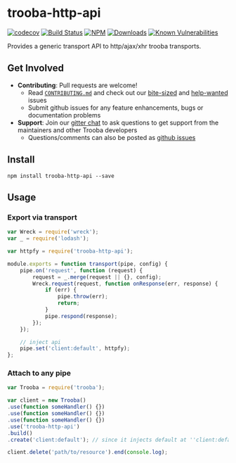 # trooba-http-api

[![codecov](https://codecov.io/gh/trooba/trooba-http-api/branch/master/graph/badge.svg)](https://codecov.io/gh/trooba/trooba-http-api)
[![Build Status](https://travis-ci.org/trooba/trooba-http-api.svg?branch=master)](https://travis-ci.org/trooba/trooba-http-api) [![NPM](https://img.shields.io/npm/v/trooba-http-api.svg)](https://www.npmjs.com/package/trooba-http-api)
[![Downloads](https://img.shields.io/npm/dm/trooba-http-api.svg)](http://npm-stat.com/charts.html?package=trooba-http-api)
[![Known Vulnerabilities](https://snyk.io/test/github/trooba/trooba/badge.svg)](https://snyk.io/test/github/trooba/trooba-http-api)

Provides a generic transport API to http/ajax/xhr trooba transports.

## Get Involved

- **Contributing**: Pull requests are welcome!
    - Read [`CONTRIBUTING.md`](.github/CONTRIBUTING.md) and check out our [bite-sized](https://github.com/trooba/trooba-http-api/issues?q=is%3Aissue+is%3Aopen+label%3Adifficulty%3Abite-sized) and [help-wanted](https://github.com/trooba/trooba-http-api/issues?q=is%3Aissue+is%3Aopen+label%3Astatus%3Ahelp-wanted) issues
    - Submit github issues for any feature enhancements, bugs or documentation problems
- **Support**: Join our [gitter chat](https://gitter.im/trooba) to ask questions to get support from the maintainers and other Trooba developers
    - Questions/comments can also be posted as [github issues](https://github.com/trooba/trooba-http-api/issues)

## Install

```
npm install trooba-http-api --save
```

## Usage

### Export via transport
```js
var Wreck = require('wreck');
var _ = require('lodash');

var httpfy = require('trooba-http-api');

module.exports = function transport(pipe, config) {
    pipe.on('request', function (request) {
        request = _.merge(request || {}, config);
        Wreck.request(request, function onResponse(err, response) {
            if (err) {
                pipe.throw(err);
                return;
            }
            pipe.respond(response);
        });
    });

    // inject api
    pipe.set('client:default', httpfy);
};
```

### Attach to any pipe

```js
var Trooba = require('trooba');

var client = new Trooba()
.use(function someHandler() {})
.use(function someHandler() {})
.use(function someHandler() {})
.use('trooba-http-api')
.build()
.create('client:default'); // since it injects default at ''client:default''

client.delete('path/to/resource').end(console.log);
```
